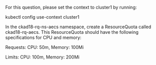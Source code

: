 For this question, please set the context to cluster1 by running:


kubectl config use-context cluster1



In the ckad18-rq-ns-aecs namespace, create a ResourceQuota called ckad18-rq-aecs. This ResourceQuota should have the following specifications for CPU and memory:


Requests: CPU: 50m, Memory: 100Mi

Limits: CPU: 100m, Memory: 200Mi